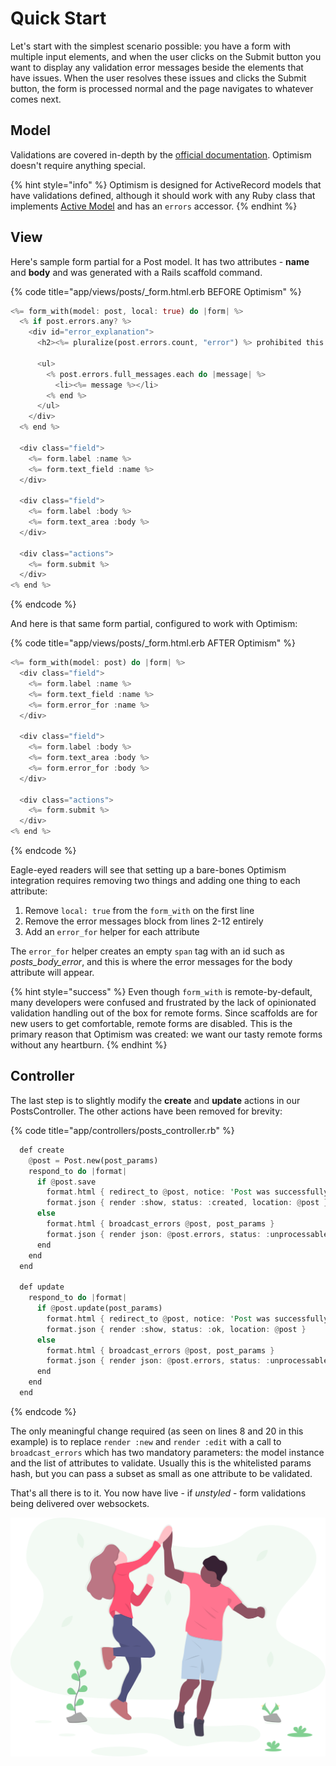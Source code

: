 # Quick Start

Let's start with the simplest scenario possible: you have a form with multiple input elements, and when the user clicks on the Submit button you want to display any validation error messages beside the elements that have issues. When the user resolves these issues and clicks the Submit button, the form is processed normal and the page navigates to whatever comes next.

## Model

Validations are covered in-depth by the [official documentation](https://guides.rubyonrails.org/active_record_validations.html#validation-helpers). Optimism doesn't require anything special.

{% hint style="info" %}
Optimism is designed for ActiveRecord models that have validations defined, although it should work with any Ruby class that implements [Active Model](https://guides.rubyonrails.org/active_model_basics.html) and has an `errors` accessor.
{% endhint %}

## View

Here's sample form partial for a Post model. It has two attributes - **name** and **body** and was generated with a Rails scaffold command.

{% code title="app/views/posts/\_form.html.erb BEFORE Optimism" %}
```rust
<%= form_with(model: post, local: true) do |form| %>
  <% if post.errors.any? %>
    <div id="error_explanation">
      <h2><%= pluralize(post.errors.count, "error") %> prohibited this post from being saved:</h2>

      <ul>
        <% post.errors.full_messages.each do |message| %>
          <li><%= message %></li>
        <% end %>
      </ul>
    </div>
  <% end %>

  <div class="field">
    <%= form.label :name %>
    <%= form.text_field :name %>
  </div>

  <div class="field">
    <%= form.label :body %>
    <%= form.text_area :body %>
  </div>

  <div class="actions">
    <%= form.submit %>
  </div>
<% end %>
```
{% endcode %}

And here is that same form partial, configured to work with Optimism:

{% code title="app/views/posts/\_form.html.erb AFTER Optimism" %}
```rust
<%= form_with(model: post) do |form| %>
  <div class="field">
    <%= form.label :name %>
    <%= form.text_field :name %>
    <%= form.error_for :name %>
  </div>

  <div class="field">
    <%= form.label :body %>
    <%= form.text_area :body %>
    <%= form.error_for :body %>
  </div>

  <div class="actions">
    <%= form.submit %>
  </div>
<% end %>
```
{% endcode %}

Eagle-eyed readers will see that setting up a bare-bones Optimism integration requires removing two things and adding one thing to each attribute:

1. Remove `local: true` from the `form_with` on the first line
2. Remove the error messages block from lines 2-12 entirely
3. Add an `error_for` helper for each attribute

The `error_for` helper creates an empty `span` tag with an id such as _posts\_body\_error_, and this is where the error messages for the body attribute will appear.

{% hint style="success" %}
Even though `form_with` is remote-by-default, many developers were confused and frustrated by the lack of opinionated validation handling out of the box for remote forms. Since scaffolds are for new users to get comfortable, remote forms are disabled. This is the primary reason that Optimism was created: we want our tasty remote forms without any heartburn.
{% endhint %}

## Controller

The last step is to slightly modify the **create** and **update** actions in our PostsController. The other actions have been removed for brevity:

{% code title="app/controllers/posts\_controller.rb" %}
```rust
  def create
    @post = Post.new(post_params)
    respond_to do |format|
      if @post.save
        format.html { redirect_to @post, notice: 'Post was successfully created.' }
        format.json { render :show, status: :created, location: @post }
      else
        format.html { broadcast_errors @post, post_params }
        format.json { render json: @post.errors, status: :unprocessable_entity }
      end
    end
  end

  def update
    respond_to do |format|
      if @post.update(post_params)
        format.html { redirect_to @post, notice: 'Post was successfully updated.' }
        format.json { render :show, status: :ok, location: @post }
      else
        format.html { broadcast_errors @post, post_params }
        format.json { render json: @post.errors, status: :unprocessable_entity }
      end
    end
  end
```
{% endcode %}

The only meaningful change required \(as seen on lines 8 and 20 in this example\) is to replace `render :new` and `render :edit` with a call to `broadcast_errors` which has two mandatory parameters: the model instance and the list of attributes to validate. Usually this is the whitelisted params hash, but you can pass a subset as small as one attribute to be validated.

That's all there is to it. You now have live - if _unstyled_ - form validations being delivered over websockets.

![](.gitbook/assets/high_five.svg)

